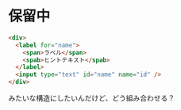 # 保留中

```html
<div>
  <label for="name">
    <span>ラベル</span>
    <spab>ヒントテキスト</spab>
  </label>
  <input type="text" id="name" name="id" />
</div>
```

みたいな構造にしたいんだけど、どう組み合わせる？
